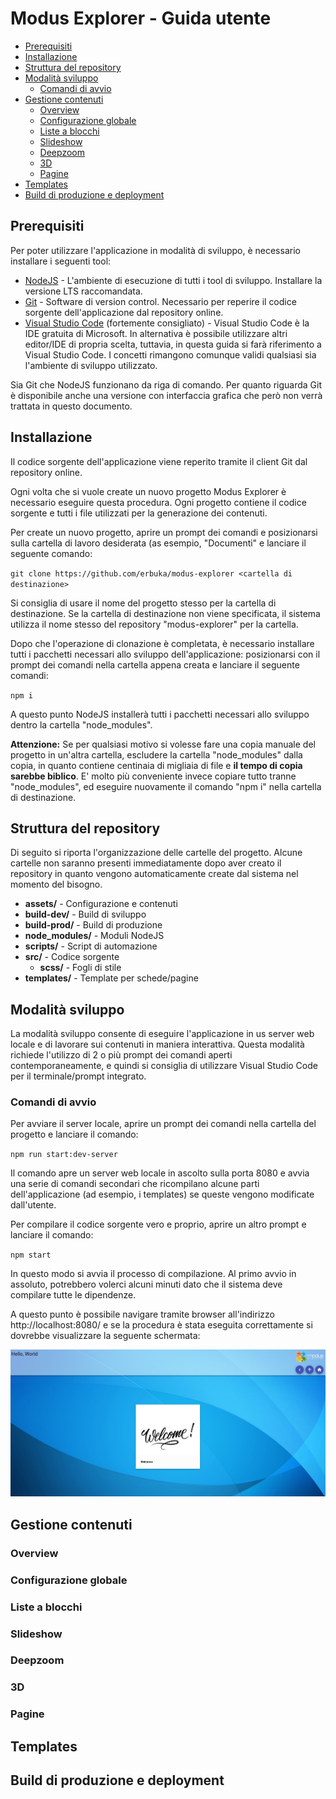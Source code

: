 # Modus Explorer - Guida utente <!-- omit in toc -->

- [Prerequisiti](#prerequisiti)
- [Installazione](#installazione)
- [Struttura del repository](#struttura-del-repository)
- [Modalità sviluppo](#modalità-sviluppo)
  - [Comandi di avvio](#comandi-di-avvio)
- [Gestione contenuti](#gestione-contenuti)
  - [Overview](#overview)
  - [Configurazione globale](#configurazione-globale)
  - [Liste a blocchi](#liste-a-blocchi)
  - [Slideshow](#slideshow)
  - [Deepzoom](#deepzoom)
  - [3D](#3d)
  - [Pagine](#pagine)
- [Templates](#templates)
- [Build di produzione e deployment](#build-di-produzione-e-deployment)

## Prerequisiti

Per poter utilizzare l'applicazione in modalità di sviluppo, è necessario installare i seguenti tool:
- [NodeJS](https://nodejs.org/en/) - L'ambiente di esecuzione di tutti i tool di sviluppo. Installare la versione LTS raccomandata.
- [Git](https://git-scm.com/) - Software di version control. Necessario per reperire il codice sorgente dell'applicazione dal repository online.
- [Visual Studio Code](https://code.visualstudio.com/) (fortemente consigliato) - Visual Studio Code è la IDE gratuita di Microsoft. In alternativa è possibile utilizzare altri editor/IDE di propria scelta, tuttavia, in questa guida si farà riferimento a Visual Studio Code. I concetti rimangono comunque validi qualsiasi sia l'ambiente di sviluppo utilizzato.

Sia Git che NodeJS funzionano da riga di comando. Per quanto riguarda Git è disponibile anche una versione con interfaccia grafica che però non verrà trattata in questo documento.

## Installazione

Il codice sorgente dell'applicazione viene reperito tramite il client Git dal repository online. 

Ogni volta che si vuole create un nuovo progetto Modus Explorer è necessario eseguire questa procedura. Ogni progetto contiene il codice sorgente e tutti i file utilizzati per la generazione dei contenuti. 

Per create un nuovo progetto, aprire un prompt dei comandi e posizionarsi sulla cartella di lavoro desiderata (as esempio, "Documenti" e lanciare il seguente comando:

`git clone https://github.com/erbuka/modus-explorer <cartella di destinazione>`

Si consiglia di usare il nome del progetto stesso per la cartella di destinazione. Se la cartella di destinazione non viene specificata, il sistema utilizza il nome stesso del repository "modus-explorer" per la cartella.

Dopo che l'operazione di clonazione è completata, è necessario installare tutti i pacchetti necessari allo sviluppo dell'applicazione: posizionarsi con il prompt dei comandi nella cartella appena creata e lanciare il seguente comandi:

`npm i`

A questo punto NodeJS installerà tutti i pacchetti necessari allo sviluppo dentro la cartella "node_modules".

**Attenzione:** Se per qualsiasi motivo si volesse fare una copia manuale del progetto in un'altra cartella, escludere la cartella "node_modules" dalla copia, in quanto contiene centinaia di migliaia di file e **il tempo di copia sarebbe biblico**. E' molto più conveniente invece copiare tutto tranne "node_modules", ed eseguire nuovamente il comando "npm i" nella cartella di destinazione.

## Struttura del repository

Di seguito si riporta l'organizzazione delle cartelle del progetto. Alcune cartelle non saranno presenti immediatamente dopo aver creato il repository in quanto vengono automaticamente create dal sistema nel momento del bisogno.

- **assets/** - Configurazione e contenuti
- **build-dev/** - Build di sviluppo
- **build-prod/** - Build di produzione
- **node_modules/** - Moduli NodeJS
- **scripts/** - Script di automazione
- **src/** - Codice sorgente
  - **scss/** - Fogli di stile
- **templates/** - Template per schede/pagine

## Modalità sviluppo

La modalità sviluppo consente di eseguire l'applicazione in us server web locale e di lavorare sui contenuti in maniera interattiva. Questa modalità richiede l'utilizzo di 2 o più prompt dei comandi aperti contemporaneamente, e quindi si consiglia di utilizzare Visual Studio Code per il terminale/prompt integrato.

### Comandi di avvio

Per avviare il server locale, aprire un prompt dei comandi nella cartella del progetto e lanciare il comando:

`npm run start:dev-server`

Il comando apre un server web locale in ascolto sulla porta 8080 e avvia una serie di comandi secondari che ricompilano alcune parti dell'applicazione (ad esempio, i templates) se queste vengono modificate dall'utente.

Per compilare il codice sorgente vero e proprio, aprire un altro prompt e lanciare il comando:

`npm start`

In questo modo si avvia il processo di compilazione. Al primo avvio in assoluto, potrebbero volerci alcuni minuti dato che il sistema deve compilare tutte le dipendenze.

A questo punto è possibile navigare tramite browser all'indirizzo http://localhost:8080/ e se la procedura è stata eseguita correttamente si dovrebbe visualizzare la seguente schermata:

![Starter Project](images/starter-project.jpg)

## Gestione contenuti

### Overview

### Configurazione globale

### Liste a blocchi

### Slideshow

### Deepzoom

### 3D

### Pagine

## Templates

## Build di produzione e deployment